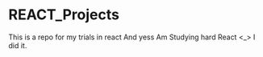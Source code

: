 # REACT_Projects
This is a repo for my trials in react And yess Am Studying hard React &lt;_> I did it.
